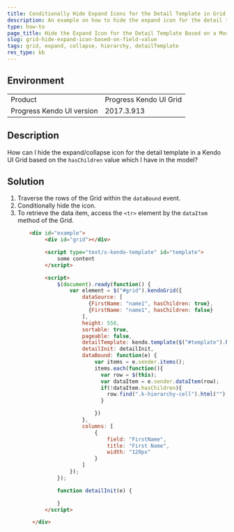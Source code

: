 ```yaml
---
title: Conditionally Hide Expand Icons for the Detail Template in Grid
description: An example on how to hide the expand icon for the detail template in a Kendo UI Grid based on a model value.
type: how-to
page_title: Hide the Expand Icon for the Detail Template Based on a Model Value | Kendo UI Grid
slug: grid-hide-expand-icon-based-on-field-value
tags: grid, expand, collapse, hierarchy, detailTemplate
res_type: kb
---
```


## Environment

<table>
 <tr>
  <td>Product</td>
  <td>Progress Kendo UI Grid</td>
 </tr>
 <tr>
  <td>Progress Kendo UI version</td>
  <td>2017.3.913</td>
 </tr>
</table>

## Description

How can I hide the expand/collapse icon for the detail template in a Kendo UI Grid based on the `hasChildren` value which I have in the model?

## Solution

1. Traverse the rows of the Grid within the `dataBound` event.
1. Conditionally hide the icon.
1. To retrieve the data item, access the `<tr>` element by the `dataItem` method of the Grid.

```html
       <div id="example">
            <div id="grid"></div>

            <script type="text/x-kendo-template" id="template">
                some content
            </script>

            <script>
                $(document).ready(function() {
                    var element = $("#grid").kendoGrid({
                        dataSource: [
                          {FirstName: "name1", hasChildren: true},
                          {FirstName: "name1", hasChildren: false}
                        ],
                        height: 550,
                        sortable: true,
                        pageable: false,
                        detailTemplate: kendo.template($("#template").html()),
                        detailInit: detailInit,
                        dataBound: function(e) {
                            var items = e.sender.items();
                            items.each(function(){
                              var row = $(this);
                              var dataItem = e.sender.dataItem(row);
                              if(!dataItem.hasChildren){
                                row.find(".k-hierarchy-cell").html("");
                              }

                            })
                        },
                        columns: [
                            {
                                field: "FirstName",
                                title: "First Name",
                                width: "120px"
                            }
                        ]
                    });
                });

                function detailInit(e) {

                }
            </script>

        </div>

```
